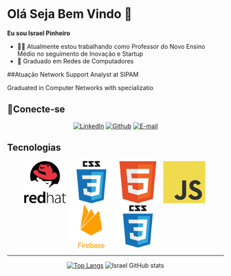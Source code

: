 # Olá Seja Bem Vindo 👋
  <strong>Eu sou Israel Pinheiro  </strong>
- 👨‍🏫 Atualmente estou trabalhando como Professor do Novo Ensino Médio no seguimento de Inovação e Startup
-  :school: Graduado em Redes de Computadores

##Atuação
  Network Support Analyst at SIPAM

Graduated in Computer Networks with specializatio
## 🔌Conecte-se
<div align="center">

[![LinkedIn](https://img.shields.io/badge/LinkedIn-0077B5?style=for-the-badge&logo=linkedin&logoColor=white)](https://www.linkedin.com/in/ipnascimento/)
[![Github](https://img.shields.io/badge/Github-000?style=for-the-badge&logo=Github&logoColor=fffff)](https://github.com/ipnascimentobr)
[![E-mail](https://img.shields.io/badge/-Email-000?style=for-the-badge&logo=microsoft-outlook&logoColor=White)](mailto:ipnascimento@ipnascimento.com.br)

</div>

## Tecnologias
<div align="center">
<!--   <img src="https://github.com/devicons/devicon/blob/master/icons/java/java-original-wordmark.svg" title="Java" alt="Java" width="100" height="100"/>&nbsp;
  <img src="https://github.com/devicons/devicon/blob/master/icons/react/react-original-wordmark.svg" title="React" alt="React" width="100" height="100"/>&nbsp;
  <img src="https://github.com/devicons/devicon/blob/master/icons/flutter/flutter-original.svg" title="Flutter" alt="Flutter" width="100" height="100"/>&nbsp; -->
  <img src="https://github.com/devicons/devicon/blob/master/icons//redhat/redhat-original-wordmark.svg" title="REDHAT" alt="REDHAT" width="100" height="100"/>&nbsp;  
  <img src="https://github.com/devicons/devicon/blob/master/icons/css3/css3-original-wordmark.svg" title="CSS3" alt="CSS3" width="100" height="100"/>&nbsp;
  <img src="https://github.com/devicons/devicon/blob/master/icons/html5/html5-original.svg" title="HTML5" alt="HTML" width="100" height="100"/>&nbsp;
  <img src="https://github.com/devicons/devicon/blob/master/icons/javascript/javascript-original.svg" title="JavaScript" alt="JavaScript" width="100" height="100"/>&nbsp;
  <img src="https://github.com/devicons/devicon/blob/master/icons/firebase/firebase-plain-wordmark.svg" title="Firebase" alt="Firebase" width="100" height="100"/>&nbsp;
  <img src="https://github.com/devicons/devicon/blob/master/icons/css3/css3-original-wordmark.svg" title="CSS3" alt="CSS3" width="100" height="100"/>&nbsp;

</div>      
<hr/>
<div align="center">
  
[![Top Langs](https://github-readme-stats.vercel.app/api/top-langs/?username=ipnascimentobr&locale=pt-br&layout=compact)](https://github.com/ipnascimento/)  ![Israel GitHub stats](https://github-readme-stats.vercel.app/api?username=ipnascimentobr&theme=default&show_icons=true&custom_title=IPNascimento)

</div>


<!--
**ipnascimentobr/ipnascimentobr** is a ✨ _special_ ✨ repository because its `README.md` (this file) appears on your GitHub profile.

Here are some ideas to get you started:

- 🔭 I’m currently working on ...
- 🌱 I’m currently learning ...
- 👯 I’m looking to collaborate on ...
- 🤔 I’m looking for help with ...
- 💬 Ask me about ...
- 📫 How to reach me: ...
- 😄 Pronouns: ...
- ⚡ Fun fact: ...
-->
